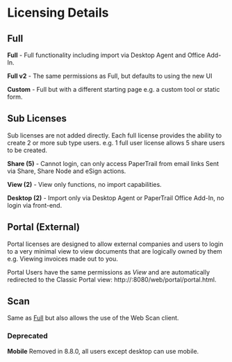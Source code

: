 # Licensing Details


## Full
**Full** - Full functionality including import via Desktop Agent and Office Add-In.

**Full v2** - The same permissions as Full, but defaults to using the new UI

**Custom** - Full but with a different starting page e.g. a custom tool or static form.

## Sub Licenses

Sub licenses are not added directly. 
Each full license provides the ability to create 2 or more sub type users. 
e.g. 1 full user license allows 5 share users to be created.

**Share (5)** - Cannot login, can only access PaperTrail from email links Sent via Share, Share Node and eSign actions.

**View (2)** - View only functions, no import capabilities.

**Desktop (2)** - Import only via Desktop Agent or PaperTrail Office Add-In, no login via front-end.


## Portal (External)

Portal licenses are designed to allow external companies and users to login to a very minimal view to view documents that are logically owned by them e.g. Viewing invoices made out to you.

Portal Users have the same permissions as *View* and are automatically redirected to the Classic Portal view:  http://<servername>:8080/web/portal/portal.html.

## Scan

Same as [Full](#full) but also allows the use of the Web Scan client.

### Deprecated

**Mobile** Removed in 8.8.0, all users except desktop can use mobile.

